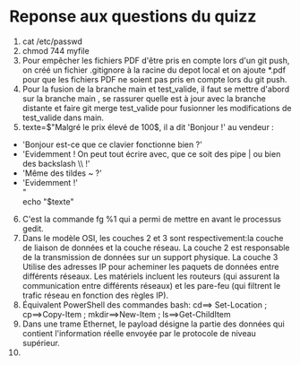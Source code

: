 # Reponse aux questions du quizz

1. cat /etc/passwd
2. chmod 744 myfile
3. Pour empêcher les fichiers PDF d'être pris en compte lors d'un git push, on créé un fichier .gitignore à la racine du depot local et on ajoute *.pdf pour que les fichiers PDF ne soient pas pris en compte lors du git push.
4. Pour la fusion de la branche main et test_valide, il faut se mettre d'abord sur la branche main , se rassurer quelle est à jour avec la branche distante et faire git merge test_valide pour fusionner les modifications de test_valide dans main.
5. texte=$"Malgré le prix élevé de 100$, il a dit 'Bonjour !' au vendeur : 
- 'Bonjour est-ce que ce clavier fonctionne bien ?'
- 'Evidemment ! On peut tout écrire avec, que ce soit des pipe | ou bien des backslash \\\ !'
- 'Même des tildes ~ ?'
- 'Evidemment !'  
"  
echo "$texte"  

6. C'est la commande fg %1 qui a permi de mettre en avant le processus gedit.
7. Dans le modèle OSI, les couches 2 et 3 sont respectivement:la couche de liaison de données et la couche réseau. La couche 2 est responsable de la transmission de données sur un support physique. La couche 3 Utilise des adresses IP pour acheminer les paquets de données entre différents réseaux. Les matériels incluent les routeurs (qui assurent la communication entre différents réseaux) et les pare-feu (qui filtrent le trafic réseau en fonction des règles IP).
8. Équivalent PowerShell des commandes bash: cd==> Set-Location ; cp==>Copy-Item ; mkdir==>New-Item ; ls==>Get-ChildItem
9. Dans une trame Ethernet, le payload désigne la partie des données qui contient l'information réelle envoyée par le protocole de niveau supérieur.
10. 

